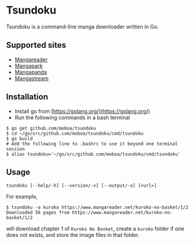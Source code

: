 # Tsundoku
Tsundoku is a command-line manga downloader written in Go.

## Supported sites
* [Mangareader](https://www.mangareader.net/)
* [Mangapark](https://www.mangapark.me/)
* [Mangapanda](https://www.mangapanda.com)
* [Mangastream](https://readms.net/)

## Installation
* Install go from [https://golang.org/](https://golang.org/)
* Run the following commands in a bash terminal
```
$ go get github.com/moboa/tsundoku
$ cd ~/go/src/github.com/moboa/tsundoku/cmd/tsundoku
$ go build
# Add the following line to .bashrc to use it beyond one terminal session
$ alias tsundoku='~/go/src/github.com/moboa/tsundoku/cmd/tsundoku'
```

## Usage
`tsundoku [--help/-h] [--version/-v] [--output/-o] [<url>]`

For example,
```
$ tsundoku -o kuroko https://www.mangareader.net/kuroko-no-basket/1/2
Downloaded 56 pages from https://www.mangareader.net/kuroko-no-basket/1/2
```
will download chapter 1 of `Kuroko No Basket`, create a `kuroko` folder if one does not exists,
and store the image files in that folder.
